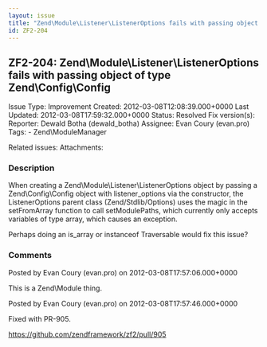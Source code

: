 ```yaml
---
layout: issue
title: "Zend\Module\Listener\ListenerOptions fails with passing object of type Zend\Config\Config"
id: ZF2-204
---
```


ZF2-204: Zend\\Module\\Listener\\ListenerOptions fails with passing object of type Zend\\Config\\Config
-------------------------------------------------------------------------------------------------------

 Issue Type: Improvement Created: 2012-03-08T12:08:39.000+0000 Last Updated: 2012-03-08T17:59:32.000+0000 Status: Resolved Fix version(s): 
 Reporter:  Dewald Botha (dewald\_botha)  Assignee:  Evan Coury (evan.pro)  Tags: - Zend\\ModuleManager
 
 Related issues: 
 Attachments: 
### Description

When creating a Zend\\Module\\Listener\\ListenerOptions object by passing a Zend\\Config\\Config object with listener\_options via the constructor, the ListenerOptions parent class (Zend/Stdlib/Options) uses the magic in the setFromArray function to call setModulePaths, which currently only accepts variables of type array, which causes an exception.

Perhaps doing an is\_array or instanceof Traversable would fix this issue?

 

 

### Comments

Posted by Evan Coury (evan.pro) on 2012-03-08T17:57:06.000+0000

This is a Zend\\Module thing.

 

 

Posted by Evan Coury (evan.pro) on 2012-03-08T17:57:46.000+0000

Fixed with PR-905.

<https://github.com/zendframework/zf2/pull/905>

 

 